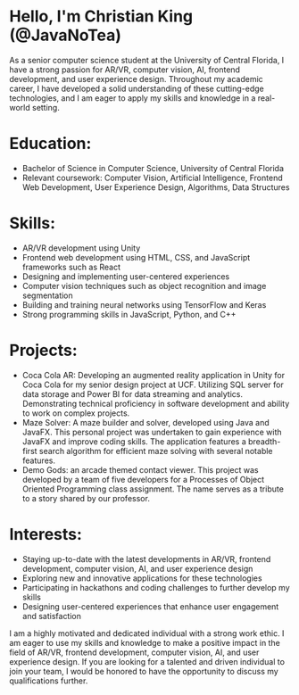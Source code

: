 # Hello, I'm Christian King (@JavaNoTea)

As a senior computer science student at the University of Central Florida, I have a strong passion for AR/VR, computer vision, AI, frontend development, and user experience design. Throughout my academic career, I have developed a solid understanding of these cutting-edge technologies, and I am eager to apply my skills and knowledge in a real-world setting.

# Education:

* Bachelor of Science in Computer Science, University of Central Florida
* Relevant coursework: Computer Vision, Artificial Intelligence, Frontend Web Development, User Experience Design, Algorithms, Data Structures

# Skills:

* AR/VR development using Unity
* Frontend web development using HTML, CSS, and JavaScript frameworks such as React
* Designing and implementing user-centered experiences
* Computer vision techniques such as object recognition and image segmentation
* Building and training neural networks using TensorFlow and Keras
* Strong programming skills in JavaScript, Python, and C++

# Projects:

* Coca Cola AR: Developing an augmented reality application in Unity for Coca Cola for my senior design project at UCF. Utilizing SQL server for data storage and Power BI for data streaming and analytics. Demonstrating technical proficiency in software development and ability to work on complex projects.
*  Maze Solver: A maze builder and solver, developed using Java and JavaFX. This personal project was undertaken to gain experience with JavaFX and improve coding skills. The application features a breadth-first search algorithm for efficient maze solving with several notable features.
* Demo Gods: an arcade themed contact viewer. This project was developed by a team of five developers for a Processes of Object Oriented Programming class assignment. The name serves as a tribute to a story shared by our professor.

# Interests:

* Staying up-to-date with the latest developments in AR/VR, frontend development, computer vision, AI, and user experience design
* Exploring new and innovative applications for these technologies
* Participating in hackathons and coding challenges to further develop my skills
* Designing user-centered experiences that enhance user engagement and satisfaction

I am a highly motivated and dedicated individual with a strong work ethic. I am eager to use my skills and knowledge to make a positive impact in the field of AR/VR, frontend development, computer vision, AI, and user experience design. If you are looking for a talented and driven individual to join your team, I would be honored to have the opportunity to discuss my qualifications further.

